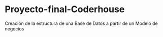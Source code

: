 # Proyecto-final-Coderhouse
Creación de la estructura de una Base de Datos a partir de un Modelo de negocios
